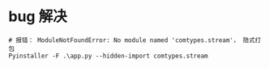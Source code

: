 
# bug 解决

```shell
# 报错： ModuleNotFoundError: No module named 'comtypes.stream'， 隐式打包
Pyinstaller -F .\app.py --hidden-import comtypes.stream
```
